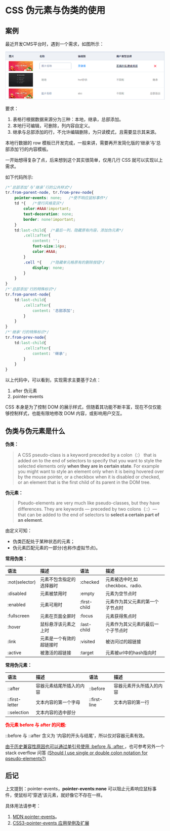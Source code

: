 # CSS 伪元素与伪类的使用

## 案例

最近开发CMS平台时，遇到一个需求，如图所示：

![](./images/table.png)

要求：
1. 表格行根据数据来源分为三种：本地，继承，总部添加。
2. 本地行可编辑，可删除，列内容自定义。
3. 继承与总部添加的行，不允许编辑删除，为只读模式，且需要显示其来源。

本地行数据的 row 模板已开发完成，一般来讲，需要再开发简化版的‘继承’与‘总部添加’行的内容模板。

一开始想得复杂了点，后来想到这个其实很简单，仅用几行 CSS 就可以实现以上需求。

如下代码所示:

```css
/*‘总部添加’与‘继承’行的公共样式*/
tr.from-parent-node, tr.from-prev-node{
	pointer-events: none;	/*使不响应鼠标事件*/
	td *{	/*使行风格变灰*/
		color:#AAA!important;
		text-decoration: none;
		border: none!important;
	}
	td:last-child{	/*最后一列，隐藏原有内容，添加伪元素*/
		.cell:after{
			content: '';
			font-size:14px;
			color:#AAA;
		}
		.cell *{	/*隐藏单元格原有的删除按钮*/
			display: none;
		}
	}
}
/*'总部添加'行的特殊标识*/
tr.from-parent-node{
	td:last-child{
		.cell:after{
			content: '总部添加';
		}
	}
}
/*'继承'行的特殊标识*/
tr.from-prev-node{
	td:last-child{
		.cell:after{
			content: '继承';
		}
	}
}
```

以上代码中，可以看到，实现需求主要基于2点：
1. after 伪元素
2. pointer-events

CSS 本身是为了控制 DOM 的展示样式，但随着其功能不断丰富，现在不仅仅能够控制样式，也能有限地修改 DOM 内容，或影响用户交互。

## 伪类与伪元素是什么

**伪类：**
> A CSS pseudo-class is a keyword preceded by a colon（:） that is added on to the end of selectors to specify that you want to style the selected elements only <b>when they are in certain state</b>.
For example you might want to style an element only when it is being hovered over by the mouse pointer, or a checkbox when it is disabled or checked, or an element that is the first child of its parent in the DOM tree.

**伪元素：**
> Pseudo-elements are very much like pseudo-classes, but they have differences. They are keywords — preceded by two colons（::）— that can be added to the end of selectors to <b>select a certain part of an element</b>.

由定义可知：
- 伪类匹配处于某种状态的元素；
- 伪元素匹配元素的一部分(也称作虚拟节点)。

**常用伪类：**

| 语法 | 描述 | 语法 | 描述 |
|:--|:--|:--|:--|
|:not(selector)|元素不包含指定的选择器时|:checked|元素被选中时,如checkbox、radio.|
|:disabled|元素被禁用时|:empty|元素为空节点时|
|:enabled|元素可用时|:first-child|元素作为其父元素的第一个子节点时|
|:fullscreen|元素在页面全屏时|:focus|元素获得焦点时|
|:hover|鼠标悬浮该元素之上时|:last-child|元素作为其父元素的最后一个子节点时|
|:link|元素是一个有效的超链接时|:visited|被访问过的超链接|
|:active|被激活的超链接|:target|元素被url中的hash指向时|

**常用伪元素：**

| 语法 | 描述 | 语法 | 描述 |
|:--|:--|:--|:--|
|::after|容器元素结尾所插入的内容|::before|容器元素开头所插入的内容|
|::first-letter|文本内容的第一个字母|::first-line|文本内容的第一行|
|::selection|文本内容的选中部分|&nbsp;|&nbsp;|


**<font color=#FF0000>伪元素 before 与 after 的问题:</font>**

::before 与 ::after 含义为 ‘内容的开头与结尾’，所以仅对容器元素有效。

[由于历史兼容性原因也可以通过单引号使用 :before 与 :after ](http://stackoverflow.com/questions/21676996/what-is-the-difference-between-after-and-after/21677110#21677110)，也可参考另外一个 stack overflow 问答 [(Should I use single or double colon notation for pseudo-elements?)](http://stackoverflow.com/questions/10181729/should-i-use-single-or-double-colon-notation-for-pseudo-elements)


## 后记

上文提到：pointer-events，**pointer-events:none** 可以阻止元素响应鼠标事件，使鼠标可‘穿透’该元素，就好像它不存在一样。

具体用法请参考：
1. [MDN pointer-events](https://developer.mozilla.org/en-US/docs/Web/CSS/pointer-events)。
2. [CSS3-pointer-events 应用举例及扩展](http://www.zhangxinxu.com/wordpress/2011/12/css3-pointer-events-none-javascript/)
